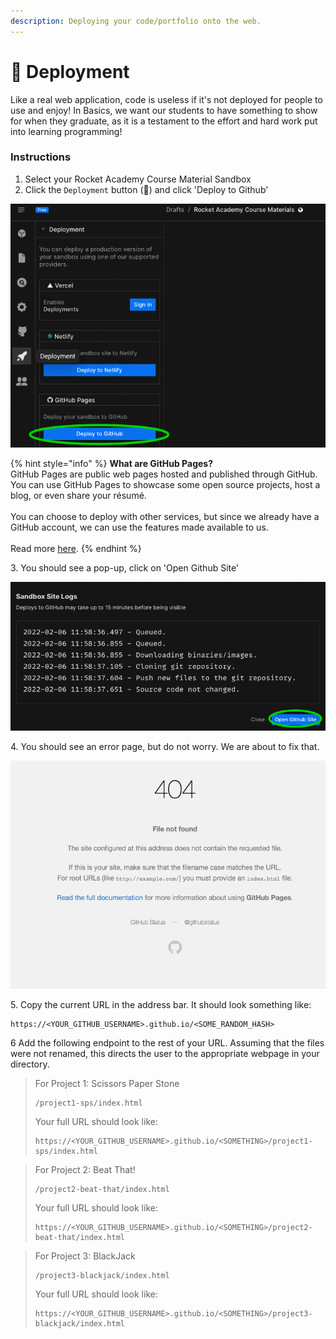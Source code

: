 ```yaml
---
description: Deploying your code/portfolio onto the web.
---
```


# 📩 Deployment

Like a real web application, code is useless if it's not deployed for people to use and enjoy! In Basics, we want our students to have something to show for when they graduate, as it is a testament to the effort and hard work put into learning programming!

### Instructions

1. Select your Rocket Academy Course Material Sandbox
2. Click the `Deployment` button (:rocket:)  and click  'Deploy to Github'

![Deploying to Github via CodeSandbox](../../.gitbook/assets/deploy.png)

{% hint style="info" %}
**What are GitHub Pages?**\
GitHub Pages are public web pages hosted and published through GitHub. You can use GitHub Pages to showcase some open source projects, host a blog, or even share your résumé. \
\
You can choose to deploy with other services, but since we already have a GitHub account, we can use the features made available to us.\
\
Read more [here](https://docs.github.com/en/pages/quickstart).
{% endhint %}

3\. You should see a pop-up, click on 'Open Github Site'

![Opening Github Site](../../.gitbook/assets/openGitHubSite.png)

4\. You should see an error page, but do not worry. We are about to fix that.&#x20;

![Expected Error Message](<../../.gitbook/assets/image (8) (2).png>)

5\. Copy the current URL in the address bar. It should look something like:

```
https://<YOUR_GITHUB_USERNAME>.github.io/<SOME_RANDOM_HASH>
```

6 Add the following endpoint to the rest of your URL. Assuming that the files were not renamed, this directs the user to the appropriate webpage in your directory.

> For Project 1: Scissors Paper Stone
>
> ```
> /project1-sps/index.html
> ```
>
> Your full URL should look like:&#x20;
>
> ```
> https://<YOUR_GITHUB_USERNAME>.github.io/<SOMETHING>/project1-sps/index.html
> ```
>
>

> For Project 2: Beat That!
>
> ```
> /project2-beat-that/index.html
> ```
>
> Your full URL should look like:
>
> ```
> https://<YOUR_GITHUB_USERNAME>.github.io/<SOMETHING>/project2-beat-that/index.html
> ```
>
>

> For Project 3: BlackJack
>
> ```
> /project3-blackjack/index.html 
> ```
>
> Your full URL should look like:
>
> ```
> https://<YOUR_GITHUB_USERNAME>.github.io/<SOMETHING>/project3-blackjack/index.html 
> ```

